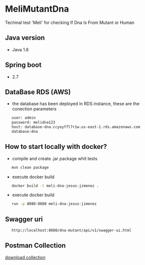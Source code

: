 # MeliMutantDna

Techinal test 'Meli' for checking If Dna Is From Mutant or Human

## Java version
- Java 1.8

## Spring boot
- 2.7

## DataBase RDS (AWS)
- the database has been deployed in RDS instance, these are the conection parameters
```bash  
   user: admin
   password: melidna123
   host: database-dna.ccyoyffl7r1w.us-east-1.rds.amazonaws.com
   database:dna
``` 

## How to start locally with docker?
- compile and create .jar package whit tests
```bash  
   mvn clean package 
``` 
 - execute docker build
```bash  
   docker build -t meli-dna-jesus-jimenez .
``` 
- execute docker build
```bash  
   run -p 8080:8080 meli-dna-jesus-jimenez
```

## Swagger uri
```bash  
   http://localhost:8080/dna-mutant/api/v1/swagger-ui.html
```

## Postman Collection
  [download collection](https://dnamutantbucket.s3.amazonaws.com/postmanCollection/dna-mutant.postman_collectionV2.json)
